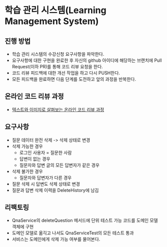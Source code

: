 # 학습 관리 시스템(Learning Management System)
## 진행 방법
* 학습 관리 시스템의 수강신청 요구사항을 파악한다.
* 요구사항에 대한 구현을 완료한 후 자신의 github 아이디에 해당하는 브랜치에 Pull Request(이하 PR)를 통해 코드 리뷰 요청을 한다.
* 코드 리뷰 피드백에 대한 개선 작업을 하고 다시 PUSH한다.
* 모든 피드백을 완료하면 다음 단계를 도전하고 앞의 과정을 반복한다.

## 온라인 코드 리뷰 과정
* [텍스트와 이미지로 살펴보는 온라인 코드 리뷰 과정](https://github.com/next-step/nextstep-docs/tree/master/codereview)

## 요구사항
* 질문 데이터 완전 삭제 -> 삭제 상태로 변경
* 삭제 가능한 경우
  + 로그인 사용자 = 질문한 사람
  + 답변이 없는 경우
  + 질문자와 답변 글의 모든 답변자가 같은 경우
* 삭제 불가한 경우
  + 질문자와 답변자가 다른 경우
* 질문 삭제 시 답변도 삭제 상태로 변경
* 질문과 답변 삭제 이력을 DeleteHistory에 남김

## 리팩토링
* QnaService의 deleteQuestion 메서드에 단위 테스트 가능 코드를 도메인 모델 객체에 구현
* 도메인 모델로 옮긱고 나서도 QnaServiceTest의 모든 테스트 통과
* 서비스는 도메인에게 삭제 가능 여부를 물어본다.